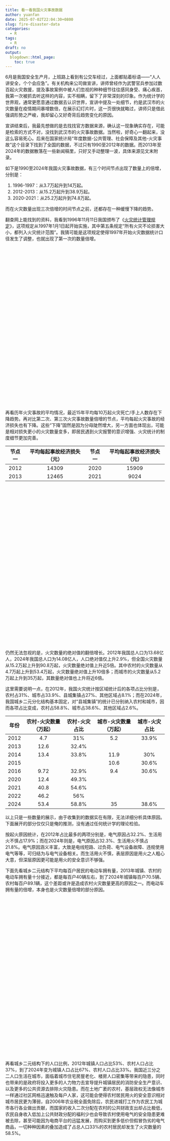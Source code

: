 ```yaml
---
title: 看一看我国火灾事故数据
author: yuanfan
date: 2025-07-02T22:04:30+0800
slug: fire-disaster-data
categories:
  - R
tags:
  - R
draft: no
output:
  blogdown::html_page:
    toc: true
---
```


<link href="{{< blogdown/postref >}}index_files/htmltools-fill/fill.css" rel="stylesheet" />
<script src="{{< blogdown/postref >}}index_files/htmlwidgets/htmlwidgets.js"></script>
<script src="{{< blogdown/postref >}}index_files/echarts4r/echarts-en.min.js"></script>
<script src="{{< blogdown/postref >}}index_files/echarts4r/ecStat.min.js"></script>
<script src="{{< blogdown/postref >}}index_files/echarts4r/dataTool.min.js"></script>
<script src="{{< blogdown/postref >}}index_files/echarts4r-binding/echarts4r.js"></script>
<link href="{{< blogdown/postref >}}index_files/htmltools-fill/fill.css" rel="stylesheet" />
<script src="{{< blogdown/postref >}}index_files/htmlwidgets/htmlwidgets.js"></script>
<script src="{{< blogdown/postref >}}index_files/echarts4r/echarts-en.min.js"></script>
<script src="{{< blogdown/postref >}}index_files/echarts4r/ecStat.min.js"></script>
<script src="{{< blogdown/postref >}}index_files/echarts4r/dataTool.min.js"></script>
<script src="{{< blogdown/postref >}}index_files/echarts4r-binding/echarts4r.js"></script>
<link href="{{< blogdown/postref >}}index_files/htmltools-fill/fill.css" rel="stylesheet" />
<script src="{{< blogdown/postref >}}index_files/htmlwidgets/htmlwidgets.js"></script>
<script src="{{< blogdown/postref >}}index_files/echarts4r/echarts-en.min.js"></script>
<script src="{{< blogdown/postref >}}index_files/echarts4r/ecStat.min.js"></script>
<script src="{{< blogdown/postref >}}index_files/echarts4r/dataTool.min.js"></script>
<script src="{{< blogdown/postref >}}index_files/echarts4r-binding/echarts4r.js"></script>
<link href="{{< blogdown/postref >}}index_files/htmltools-fill/fill.css" rel="stylesheet" />
<script src="{{< blogdown/postref >}}index_files/htmlwidgets/htmlwidgets.js"></script>
<script src="{{< blogdown/postref >}}index_files/echarts4r/echarts-en.min.js"></script>
<script src="{{< blogdown/postref >}}index_files/echarts4r/ecStat.min.js"></script>
<script src="{{< blogdown/postref >}}index_files/echarts4r/dataTool.min.js"></script>
<script src="{{< blogdown/postref >}}index_files/echarts4r-binding/echarts4r.js"></script>
<link href="{{< blogdown/postref >}}index_files/htmltools-fill/fill.css" rel="stylesheet" />
<script src="{{< blogdown/postref >}}index_files/htmlwidgets/htmlwidgets.js"></script>
<script src="{{< blogdown/postref >}}index_files/echarts4r/echarts-en.min.js"></script>
<script src="{{< blogdown/postref >}}index_files/echarts4r/ecStat.min.js"></script>
<script src="{{< blogdown/postref >}}index_files/echarts4r/dataTool.min.js"></script>
<script src="{{< blogdown/postref >}}index_files/echarts4r-binding/echarts4r.js"></script>
<!--more-->

6月是我国安全生产月，上班路上看到有公交车经过，上面都贴着标语——“人人讲安全，个个会应急”。有关机构来公司做宣讲，讲师曾经作为武警官兵参加过数百起火灾救援，提及事故案例中被人们忽视的种种细节往往感同身受、痛心疾首，我第一次被抓去听这样的内容，实不相瞒，留下了非常深刻的印象。作为统计学的世界观，通常更愿意通过数据去认识世界，宣讲中提及一处细节，约是武汉市的火灾数量在疫情期间暴增数倍，在展示幻灯片时，这一页很快就略过，讲师只是借此强调形势之严峻，我却留心又好奇背后趋势变化的原因。

宣讲结束后，我最先想做的是去找找官方数据来源，确认这一现象确实存在，可能是检索的方式不对，没找到武汉市的火灾事故数据。当然啦，好奇心一翻起来，没这么容易死心。后来在国家统计局“年度数据-公共管理、社会保障及其他-火灾事故”这个目录下找到了全国的数据，不过只有1990至2012年的数据。而2013年至2024年的数据散落在一些新闻稿里，只好又手动整理一波，具体来源见文末附录。

如下是1990至2024年我国火灾事故数据，有三个时间节点出现了数量上的倍增，分别是：

1.  1996-1997：从3.7万起升到14万起。
2.  2012-2013：从15.2万起升到38.9万起。
3.  2020-2021：从25.2万起升到74.8万起。

而在火灾数量出现三次倍增的时间节点之前，还都存在一种缓慢下降的趋势。

翻查网上能找到的资料，我看到1996年11月11日我国颁布了《[火灾统计管理规定](https://www.asirlaw.com/m/view.php?aid=11156)》，这项规定从1997年1月1日起开始实施，其中第五条规定“所有火灾不论损害大小，都列入火灾统计范围”。我猜可能是这项规定使得1997年开始火灾数据统计口径发生了调整，也就出现了第一次的数量倍增。

<div class="echarts4r html-widget html-fill-item" id="htmlwidget-1" style="width:100%;height:500px;"></div>
<script type="application/json" data-for="htmlwidget-1">{"x":{"theme":"","tl":false,"draw":true,"renderer":"canvas","events":[],"buttons":[],"opts":{"yAxis":[{"show":true,"name":"火灾发生数(万起)"}],"xAxis":[{"type":"category"}],"legend":{"data":["火灾发生数"],"show":true,"type":"plain","top":"7%","itemStyle":{"color":"#5a8d95"}},"series":[{"data":[{"value":[1990,5.7],"itemStyle":{"color":"#5a8d95"}},{"value":[1991,4.5],"itemStyle":{"color":"#5a8d95"}},{"value":[1992,3.9],"itemStyle":{"color":"#5a8d95"}},{"value":[1993,3.8],"itemStyle":{"color":"#5a8d95"}},{"value":[1994,3.9],"itemStyle":{"color":"#5a8d95"}},{"value":[1995,3.7],"itemStyle":{"color":"#5a8d95"}},{"value":[1996,3.7],"itemStyle":{"color":"red"}},{"value":[1997,14],"itemStyle":{"color":"red"}},{"value":[1998,14.1],"itemStyle":{"color":"#5a8d95"}},{"value":[1999,18],"itemStyle":{"color":"#5a8d95"}},{"value":[2000,18.9],"itemStyle":{"color":"#5a8d95"}},{"value":[2001,21.7],"itemStyle":{"color":"#5a8d95"}},{"value":[2002,25.8],"itemStyle":{"color":"#5a8d95"}},{"value":[2003,25.4],"itemStyle":{"color":"#5a8d95"}},{"value":[2004,25.3],"itemStyle":{"color":"#5a8d95"}},{"value":[2005,23.6],"itemStyle":{"color":"#5a8d95"}},{"value":[2006,22.3],"itemStyle":{"color":"#5a8d95"}},{"value":[2007,16.4],"itemStyle":{"color":"#5a8d95"}},{"value":[2008,13.7],"itemStyle":{"color":"#5a8d95"}},{"value":[2009,12.9],"itemStyle":{"color":"#5a8d95"}},{"value":[2010,13.2],"itemStyle":{"color":"#5a8d95"}},{"value":[2011,12.5],"itemStyle":{"color":"#5a8d95"}},{"value":[2012,15.2],"itemStyle":{"color":"red"}},{"value":[2013,38.9],"itemStyle":{"color":"red"}},{"value":[2014,39.5],"itemStyle":{"color":"#5a8d95"}},{"value":[2015,33.8],"itemStyle":{"color":"#5a8d95"}},{"value":[2016,31.2],"itemStyle":{"color":"#5a8d95"}},{"value":[2017,28.1],"itemStyle":{"color":"#5a8d95"}},{"value":[2018,23.7],"itemStyle":{"color":"#5a8d95"}},{"value":[2019,23.3],"itemStyle":{"color":"#5a8d95"}},{"value":[2020,25.2],"itemStyle":{"color":"red"}},{"value":[2021,74.8],"itemStyle":{"color":"red"}},{"value":[2022,82.5],"itemStyle":{"color":"#5a8d95"}},{"value":[2023,87.8],"itemStyle":{"color":"#5a8d95"}},{"value":[2024,90.8],"itemStyle":{"color":"#5a8d95"}}],"name":"火灾发生数","type":"bar","yAxisIndex":0,"xAxisIndex":0,"coordinateSystem":"cartesian2d","label":{"show":true,"position":"top"}}],"title":[{"left":"center","text":"1990至2024年全国火灾事故数量"}]},"dispose":true},"evals":[],"jsHooks":[]}</script>

再看历年火灾事故的平均情况，最近15年平均每10万起火灾死亡/手上人数存在下降趋势。再对比第二次、第三次火灾事故数量倍增的节点，平均每起火灾事故的经济损失也有下降。这些“下降”固然是因为分母陡然增大，另一方面也体现出，可能是相对损失更小的火灾数量变多，即居民遇到火灾报警的意识增强、火灾统计的制度细节更加完善。

| 节点一 | 平均每起事故经济损失（元） | 节点一 | 平均每起事故经济损失（元） |
|:------:|:--------------------------:|:------:|:--------------------------:|
|  2012  |           14309            |  2020  |           15909            |
|  2013  |           12465            |  2021  |            9024            |

<div class="echarts4r html-widget html-fill-item" id="htmlwidget-2" style="width:100%;height:500px;"></div>
<script type="application/json" data-for="htmlwidget-2">{"x":{"theme":"","tl":false,"draw":true,"renderer":"canvas","events":[],"buttons":[],"opts":{"yAxis":[{"show":true,"name":"每10万起火灾\n死亡/受伤人数","max":16000},{"type":"value","name":"平均每起火灾\n经济损失(元)"}],"xAxis":[{"type":"category"}],"legend":{"data":["死亡人数","受伤人数","经济损失"],"show":true,"type":"plain","top":"7%"},"series":[{"data":[{"value":[1990,3677]},{"value":[1991,4529]},{"value":[1992,4917]},{"value":[1993,6476]},{"value":[1994,7234]},{"value":[1995,6010]},{"value":[1996,6037]},{"value":[1997,1940]},{"value":[1998,1684]},{"value":[1999,1525]},{"value":[2000,1597]},{"value":[2001,1077]},{"value":[2002,926]},{"value":[2003,977]},{"value":[2004,1012]},{"value":[2005,1058]},{"value":[2006,681]},{"value":[2007,989]},{"value":[2008,1112]},{"value":[2009,955]},{"value":[2010,909]},{"value":[2011,883]},{"value":[2012,676]},{"value":[2013,543]},{"value":[2014,460]},{"value":[2015,515]},{"value":[2016,507]},{"value":[2017,495]},{"value":[2018,594]},{"value":[2019,573]},{"value":[2020,469]},{"value":[2021,266]},{"value":[2022,249]},{"value":[2023,null]},{"value":[2024,220]}],"yAxisIndex":0,"xAxisIndex":0,"name":"死亡人数","type":"line","coordinateSystem":"cartesian2d","color":"#1C77A3FF"},{"data":[{"value":[1990,8241]},{"value":[1991,8321]},{"value":[1992,8601]},{"value":[1993,15690]},{"value":[1994,10809]},{"value":[1995,10152]},{"value":[1996,9301]},{"value":[1997,3514]},{"value":[1998,3463]},{"value":[1999,2541]},{"value":[2000,2328]},{"value":[2001,1744]},{"value":[2002,1322]},{"value":[2003,1216]},{"value":[2004,1175]},{"value":[2005,1062]},{"value":[2006,637]},{"value":[2007,593]},{"value":[2008,543]},{"value":[2009,503]},{"value":[2010,471]},{"value":[2011,455]},{"value":[2012,378]},{"value":[2013,421]},{"value":[2014,378]},{"value":[2015,329]},{"value":[2016,341]},{"value":[2017,314]},{"value":[2018,337]},{"value":[2019,359]},{"value":[2020,308]},{"value":[2021,297]},{"value":[2022,257]},{"value":[2023,null]},{"value":[2024,294]}],"yAxisIndex":0,"xAxisIndex":0,"name":"受伤人数","type":"line","coordinateSystem":"cartesian2d","color":"#67B8D6FF"},{"data":[{"value":[1990,8932]},{"value":[1991,11509]},{"value":[1992,17523]},{"value":[1993,29340]},{"value":[1994,31631]},{"value":[1995,29022]},{"value":[1996,27922]},{"value":[1997,10988]},{"value":[1998,10190]},{"value":[1999,7968]},{"value":[2000,8046]},{"value":[2001,6473]},{"value":[2002,5979]},{"value":[2003,6265]},{"value":[2004,6616]},{"value":[2005,5776]},{"value":[2006,3523]},{"value":[2007,6881]},{"value":[2008,13315]},{"value":[2009,12551]},{"value":[2010,14789]},{"value":[2011,16405]},{"value":[2012,14309]},{"value":[2013,12465]},{"value":[2014,11114]},{"value":[2015,11686]},{"value":[2016,11923]},{"value":[2017,12811]},{"value":[2018,15506]},{"value":[2019,15502]},{"value":[2020,15909]},{"value":[2021,9024]},{"value":[2022,8679]},{"value":[2023,null]},{"value":[2024,8524]}],"name":"经济损失","type":"bar","yAxisIndex":1,"xAxisIndex":0,"coordinateSystem":"cartesian2d","color":"#5a8d95"}],"title":[{"left":"center","text":"1990至2024年全国火灾平均情况"}],"tooltip":{"trigger":"axis"}},"dispose":true},"evals":[],"jsHooks":[]}</script>

仍然无法忽视的是，火灾数量的绝对值的翻倍增长。2012年我国总人口为13.68亿人，2024年我国总人口为14.08亿人，人口绝对值仅上升2.9%，但全国火灾数量从15.2万起上升到90.8万起，火灾数量绝对值上升近5倍。其中农村的火灾数量从4.7万起上升到53.4万起，火灾数量绝对值上升10倍多；而城市的火灾数量从5.2万起上升到35万起，其数量绝对值也上升将近6倍。

这里需要说明一点，在2012年，我国火灾统计按区域统计后的各项占比分别是，农村占31%、城市占33.9%、县城集镇占27%、其他区域占8.1%；而在2024年，我国城乡二元分化结构基本固定，对“县城集镇”的统计已分别纳入农村和城市，因而各项占比变成，农村占58.8%、城市占38.6%、其他区域占2.6%。

| 年份 | 农村-火灾数量（万起） | 农村-火灾占比 | 城市-火灾数量（万起） | 城市-火灾占比 |
|:----:|:---------------------:|:-------------:|:---------------------:|:-------------:|
| 2012 |          4.7          |      31%      |          5.2          |     33.9%     |
| 2013 |         12.6          |     32.4%     |                       |               |
| 2014 |         13.4          |     33.8%     |         11.9          |      30%      |
| 2015 |                       |               |         10.6          |     30.6%     |
| 2016 |         9.72          |     32.9%     |          9.4          |     30.6%     |
| 2020 |         12.4          |     49.3%     |                       |               |
| 2021 |         40.8          |     54.6%     |                       |               |
| 2022 |         46.2          |      56%      |                       |               |
| 2024 |         53.4          |     58.8%     |          35           |     38.6%     |

以上只是一些数量的展示，由于收集到的数据实在有限，无法详细分析具体原因。下面展开的部分仅仅只是俺的推测，没有通过任何统计学的理论检验。

按起火原因统计，在2012年占比最多的两项分别是，电气原因占32.2%、生活用火不慎占17.9%；而在2024年则是，电气原因占32.3%、生活用火不慎占21.8%。电气原因涵义丰富，大致是电线短路、过负荷、电气设备故障、违规使用电气等等，可归结为与电气设备相关。而生活用火不慎，表层原因是用火之人粗心大意，但深层原因更可能是用火的安全意识不够强。

下面先看城乡二元结构下平均每百户居民的电动车拥有量，2013年城镇、农村的电动车拥有量十分接近，都是每百户40辆左右，到了2024年城镇每百户70.5辆、农村每百户89.1辆，这个差距或许是造成农村火灾数量更高的原因之一。而电动车拥有量的倍增，本身也是火灾数量倍增的部分原因。

<div class="echarts4r html-widget html-fill-item" id="htmlwidget-3" style="width:100%;height:500px;"></div>
<script type="application/json" data-for="htmlwidget-3">{"x":{"theme":"","tl":false,"draw":true,"renderer":"canvas","events":[],"buttons":[],"opts":{"yAxis":[{"show":true,"name":"居民平均每百户\n电动助力车拥有量(辆)"}],"xAxis":[{"type":"category"}],"legend":{"data":["城镇","农村"],"show":true,"type":"plain","top":"7%"},"series":[{"data":[{"value":[2013,39]},{"value":[2014,42.5]},{"value":[2015,45.8]},{"value":[2016,49.7]},{"value":[2017,53.1]},{"value":[2018,55]},{"value":[2019,59.4]},{"value":[2020,62]},{"value":[2021,68.8]},{"value":[2022,70.5]},{"value":[2023,67.09999999999999]},{"value":[2024,70.5]}],"name":"城镇","type":"bar","yAxisIndex":0,"xAxisIndex":0,"coordinateSystem":"cartesian2d","color":"#1C77A3FF","label":{"show":true,"position":"top"}},{"data":[{"value":[2013,40.3]},{"value":[2014,45.4]},{"value":[2015,50.1]},{"value":[2016,57.7]},{"value":[2017,61.1]},{"value":[2018,64.90000000000001]},{"value":[2019,70.09999999999999]},{"value":[2020,73.09999999999999]},{"value":[2021,80.7]},{"value":[2022,82.5]},{"value":[2023,84.90000000000001]},{"value":[2024,89.09999999999999]}],"name":"农村","type":"bar","yAxisIndex":0,"xAxisIndex":0,"coordinateSystem":"cartesian2d","color":"#67B8D6FF","label":{"show":true,"position":"top"}}],"tooltip":{"trigger":"axis"},"title":[{"left":"center","text":"2013至2024年城乡二元电动车拥有量"}]},"dispose":true},"evals":[],"jsHooks":[]}</script>

再看城乡二元结构下的人口比例，2012年城镇人口占比53%、农村人口占比37%，到了2024年变为城镇人口占比67%、农村人口占比33%。我国近三分之二人口生活在城市，面临着城市住宅房屋老化、楼房人口密集等带来的隐患，同时也带来的是政府将投入更多的人力物力去宣导提升城镇居民的消防安全生产意识、以及更多的公共资源去排除火灾隐患。而在土地广袤的农村，基层政权无法像城市一样通过社区网格迅速触及每户人家，这可能会使得农村居民用火的安全意识相对城市居民更为薄弱，自2006年农业税全面免除后，农民进城打工作为农民工为城市各行各业做出贡献，而国家的收入二次分配在农村的公共财政支出却占比极低，农民自身收入低加上公共财政分配的福利少也会导致农村使用电气的安全隐患更难被去除，甚至可能因为电商平台的迅猛发展，而购买到更多低价但假冒伪劣的电气商品，一切种种因素的叠加造成了占总人口33%的农村居民却发生了火灾数量的58.5%。

<div class="echarts4r html-widget html-fill-item" id="htmlwidget-4" style="width:100%;height:500px;"></div>
<script type="application/json" data-for="htmlwidget-4">{"x":{"theme":"","tl":false,"draw":true,"renderer":"canvas","events":[],"buttons":[],"opts":{"yAxis":[{"show":true,"name":"百分比(%)","axisLabel":{"formatter":"function(value, index) {\n        var fmt = new Intl.NumberFormat('en', {\"style\":\"percent\",\"minimumFractionDigits\":0,\"maximumFractionDigits\":0,\"currency\":\"USD\"});\n        return fmt.format(value);\n    }"}}],"xAxis":[{"type":"category"}],"legend":{"data":["城镇人口占比","农村人口占比"],"show":true,"type":"plain","top":"7%"},"series":[{"data":[{"value":[1990,0.26]},{"value":[1991,0.27]},{"value":[1992,0.27]},{"value":[1993,0.28]},{"value":[1994,0.29]},{"value":[1995,0.29]},{"value":[1996,0.3]},{"value":[1997,0.32]},{"value":[1998,0.33]},{"value":[1999,0.35]},{"value":[2000,0.36]},{"value":[2001,0.38]},{"value":[2002,0.39]},{"value":[2003,0.41]},{"value":[2004,0.42]},{"value":[2005,0.43]},{"value":[2006,0.44]},{"value":[2007,0.46]},{"value":[2008,0.47]},{"value":[2009,0.48]},{"value":[2010,0.5]},{"value":[2011,0.52]},{"value":[2012,0.53]},{"value":[2013,0.54]},{"value":[2014,0.5600000000000001]},{"value":[2015,0.57]},{"value":[2016,0.59]},{"value":[2017,0.6]},{"value":[2018,0.62]},{"value":[2019,0.63]},{"value":[2020,0.64]},{"value":[2021,0.65]},{"value":[2022,0.65]},{"value":[2023,0.66]},{"value":[2024,0.67]}],"yAxisIndex":0,"xAxisIndex":0,"name":"城镇人口占比","type":"line","coordinateSystem":"cartesian2d","color":"#1C77A3FF","markPoint":{"label":{"formatter":"67%"},"data":[{"type":"max"}]}},{"data":[{"value":[1990,0.74]},{"value":[1991,0.73]},{"value":[1992,0.73]},{"value":[1993,0.72]},{"value":[1994,0.71]},{"value":[1995,0.71]},{"value":[1996,0.7]},{"value":[1997,0.68]},{"value":[1998,0.67]},{"value":[1999,0.65]},{"value":[2000,0.64]},{"value":[2001,0.62]},{"value":[2002,0.61]},{"value":[2003,0.59]},{"value":[2004,0.58]},{"value":[2005,0.57]},{"value":[2006,0.5600000000000001]},{"value":[2007,0.54]},{"value":[2008,0.53]},{"value":[2009,0.52]},{"value":[2010,0.5]},{"value":[2011,0.48]},{"value":[2012,0.47]},{"value":[2013,0.46]},{"value":[2014,0.44]},{"value":[2015,0.43]},{"value":[2016,0.41]},{"value":[2017,0.4]},{"value":[2018,0.38]},{"value":[2019,0.37]},{"value":[2020,0.36]},{"value":[2021,0.35]},{"value":[2022,0.35]},{"value":[2023,0.34]},{"value":[2024,0.33]}],"yAxisIndex":0,"xAxisIndex":0,"name":"农村人口占比","type":"line","coordinateSystem":"cartesian2d","color":"#67B8D6FF","markPoint":{"label":{"formatter":"33%"},"data":[{"type":"min"}]}}],"tooltip":{"trigger":"item","formatter":"function(params, ticket, callback) {\n        var fmt = new Intl.NumberFormat('en', {\"style\":\"percent\",\"minimumFractionDigits\":0,\"maximumFractionDigits\":0,\"currency\":\"USD\"});\n        var idx = 0;\n        if (params.name == params.value[0]) {\n            idx = 1;\n        }\n        return params.value[0] + '<br>' +\n               params.marker + ' ' +\n               params.seriesName + ': ' + fmt.format(parseFloat(params.value[idx]));\n    }"},"title":[{"left":"center","text":"1990至2024年城乡二元人口比例"}]},"dispose":true},"evals":["opts.yAxis.0.axisLabel.formatter","opts.tooltip.formatter"],"jsHooks":[]}</script>

在收集数据的过程中，我还发现了一个离谱的数据增长，在多项起火原因之中，吸烟引发火灾的比例从2012年的6.2%上升到了2024年的15.3%。前几天无意中看到深圳卫健委发布的一篇文章，《[二手烟，其实是一种霸凌](https://mp.weixin.qq.com/s/olh6GIOt8WfTcPoWBePehg)》，文中提到2020年烟草产业带来的收益约1.52万亿元，但因为吸烟导致的直接医疗花费及人员生产力损失却有2.43万亿元，若是再加上吸烟引发火灾造成的经济损失，非吸烟者暴露于二手烟造成的慢性疾病带来的损失……所以我真是讨厌在公共场所吸烟的人，每天上班路上、街边吃早餐的时候都会碰到吸烟的人，扯远了……

<div class="echarts4r html-widget html-fill-item" id="htmlwidget-5" style="width:100%;height:500px;"></div>
<script type="application/json" data-for="htmlwidget-5">{"x":{"theme":"","tl":false,"draw":true,"renderer":"canvas","events":[],"buttons":[],"opts":{"yAxis":[{"show":true,"axisLabel":{"formatter":"{value}%"}}],"xAxis":[{"type":"category"}],"legend":{"data":["吸烟引发火灾的比例"]},"series":[{"data":[{"value":[2012,6.2]},{"value":[2014,6]},{"value":[2015,5.6]},{"value":[2016,5.2]},{"value":[2017,8]},{"value":[2018,7.3]},{"value":[2021,10.9]},{"value":[2024,15.3]}],"name":"吸烟引发火灾的比例","type":"bar","yAxisIndex":0,"xAxisIndex":0,"coordinateSystem":"cartesian2d","color":"red","label":{"show":true,"position":"top","fontSize":24,"formatter":"{@[1]}%"}}]},"dispose":true},"evals":[],"jsHooks":[]}</script>

- 附录（2012-2024数据来源）
- 2024: <https://www.119.gov.cn/qmxfxw/mtbd/wzbd/2025/48022.shtml>
- 2023: <https://news.qq.com/rain/a/20240105A06B4100>
- 2022: <https://www.119.gov.cn/qmxfxw/xfyw/2023/36210.shtml?eqid=e0f3be5a0012a4040000000364816cd3>
- 2021: <https://news.cyol.com/gb/articles/2022-01/20/content_n23bnie3x.html>
- 2020: <http://society.people.com.cn/n1/2021/0130/c1008-32017707.html>
- 2019: <https://news.cctv.com/2020/01/11/ARTI6aJfesXIvbGCKUTVUpre200111.shtml>
- 2018: <https://www.fire114.cn/index/article/detail?i=67960>
- 2017: <https://www.fire114.cn/index/article/detail?i=68151>
- 2016: <https://www.mps.gov.cn/n2255079/n5590589/n5596621/n5596628/c5598172/content.html>/<https://www.mps.gov.cn/n2255079/n5590589/n5596621/n5596628/c5598172/content.html>/<http://www.xfkerich.com/web/newsdetail.do?id=101>
- 2015: <https://www.gov.cn/xinwen/2016-01/19/content_5034356.htm>/<http://www.xfkerich.com/web/newsdetail.do?id=102>
- 2014: <https://www.gov.cn/xinwen/2015-02/13/content_2819433.htm>/<http://www.xfkerich.com/web/newsdetail.do?id=103>
- 2013: <http://www.ncfcsa.cn/1/5474.aspx>/<http://www.xfkerich.com/web/newsdetail.do?id=104>
- 2012: <http://www.xfkerich.com/web/newsdetail.do?id=105>/<https://www.doc88.com/p-1117283485671.html>
